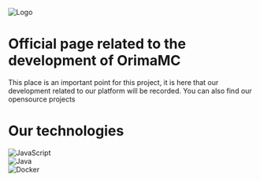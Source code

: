 ![Logo](https://cdn.discordapp.com/attachments/857572645045403669/951461590916534322/banniere.png)

# Official page related to the development of OrimaMC
This place is an important point for this project, it is here that our development related to our platform will be recorded.
You can also find our opensource projects

# Our technologies
![JavaScript](https://img.shields.io/badge/Javascript-yellow?logo=javascript&style=for-the-badge&logoColor=white) </br>
![Java](https://img.shields.io/badge/Java-ED8B00?style=for-the-badge&logo=java&logoColor=white)</br>
![Docker](https://img.shields.io/badge/Docker-lightgrey?logo=docker&style=for-the-badge&logoColor=white) 
